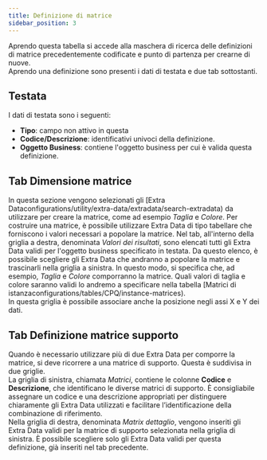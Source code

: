 ```yaml
---
title: Definizione di matrice
sidebar_position: 3
---
```


Aprendo questa tabella si accede alla maschera di ricerca delle definizioni di matrice precedentemente codificate e punto di partenza per crearne di nuove.        
Aprendo una definizione sono presenti i dati di testata e due tab sottostanti.          

## Testata

I dati di testata sono i seguenti:
- **Tipo**: campo non attivo in questa 
- **Codice/Descrizione**: identificativi univoci della definizione.
- **Oggetto Business**: contiene l'oggetto business per cui è valida questa definizione.    

## Tab Dimensione matrice

In questa sezione vengono selezionati gli [Extra Dataconfigurations/utility/extra-data/extradata/search-extradata) da utilizzare per creare la matrice, come ad esempio *Taglia* e *Colore*. Per costruire una matrice, è possibile utilizzare Extra Data di tipo tabellare che forniscono i valori necessari a popolare la matrice. Nel tab, all'interno della griglia a destra, denominata *Valori dei risultati*, sono elencati tutti gli Extra Data validi per l'oggetto business specificato in testata. Da questo elenco, è possibile scegliere gli Extra Data che andranno a popolare la matrice e trascinarli nella griglia a sinistra. In questo modo, si specifica che, ad esempio, *Taglia* e *Colore* comporranno la matrice. Quali valori di taglia e colore saranno validi lo andremo a specificare nella tabella [Matrici di istanzaconfigurations/tables/CPQ/instance-matrices).         
In questa griglia è possibile associare anche la posizione negli assi X e Y dei dati. 

## Tab Definizione matrice supporto

Quando è necessario utilizzare più di due Extra Data per comporre la matrice, si deve ricorrere a una matrice di supporto. Questa è suddivisa in due griglie.         
La griglia di sinistra, chiamata *Matrici*, contiene le colonne **Codice** e **Descrizione**, che identificano le diverse matrici di supporto. È consigliabile assegnare un codice e una descrizione appropriati per distinguere chiaramente gli Extra Data utilizzati e facilitare l’identificazione della combinazione di riferimento.      
Nella griglia di destra, denominata *Matrix dettaglio*, vengono inseriti gli Extra Data validi per la matrice di supporto selezionata nella griglia di sinistra. È possibile scegliere solo gli Extra Data validi per questa definizione, già inseriti nel tab precedente.